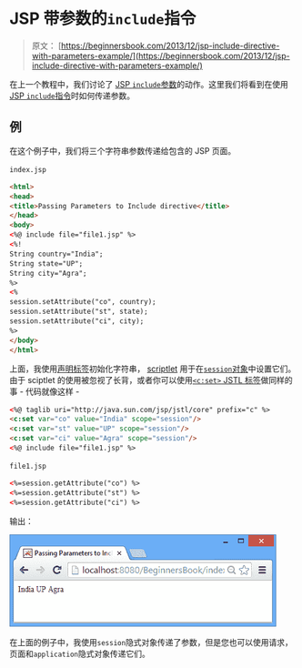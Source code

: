 # JSP 带参数的`include`指令

> 原文： [https://beginnersbook.com/2013/12/jsp-include-directive-with-parameters-example/](https://beginnersbook.com/2013/12/jsp-include-directive-with-parameters-example/)

在上一个教程中，我们讨论了 [JSP `include`参数](https://beginnersbook.com/2013/12/jsp-include-with-parameter-example/)的动作。这里我们将看到在使用 [JSP `include`指令](https://beginnersbook.com/2013/11/jsp-include-directive/)时如何传递参数。

## 例

在这个例子中，我们将三个字符串参数传递给包含的 JSP 页面。

`index.jsp`

```html
<html>
<head>
<title>Passing Parameters to Include directive</title>
</head>
<body>
<%@ include file="file1.jsp" %>
<%!
String country="India"; 
String state="UP";
String city="Agra";
%>
<% 
session.setAttribute("co", country);
session.setAttribute("st", state);
session.setAttribute("ci", city);
%>
</body>
</html>
```

上面，我使用[声明标签](https://beginnersbook.com/2013/11/jsp-declaration-tag/)初始化字符串， [scriptlet](https://beginnersbook.com/2013/05/jsp-tutorial-scriptlets/) 用于在[`session`对象](https://beginnersbook.com/2013/11/jsp-implicit-object-session-with-examples/)中设置它们。由于 sciptlet 的使用被忽视了长背，或者你可以使用[`<c:set>` JSTL 标签](https://beginnersbook.com/2013/11/jstl-cset-core-tag/)做同样的事 - 代码就像这样 -

```html
<%@ taglib uri="http://java.sun.com/jsp/jstl/core" prefix="c" %>
<c:set var="co" value="India" scope="session"/>
<c:set var="st" value="UP" scope="session"/>
<c:set var="ci" value="Agra" scope="session"/>
<%@ include file="file1.jsp" %>
```

`file1.jsp`

```html
<%=session.getAttribute("co") %>
<%=session.getAttribute("st") %>
<%=session.getAttribute("ci") %>
```

输出：

![include-directive-param](img/538309ecc53c87802d302f61accb171c.jpg)

在上面的例子中，我使用`session`隐式对象传递了参数，但是您也可以使用请求，页面和`application`隐式对象传递它们。